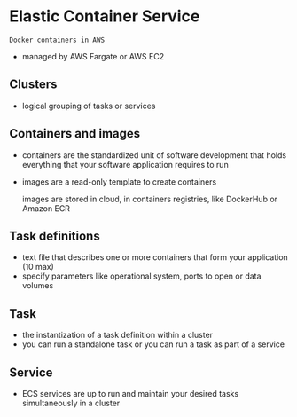 # Elastic Container Service
    Docker containers in AWS

- managed by AWS Fargate or AWS EC2

## Clusters
- logical grouping of tasks or services

## Containers and images
- containers are the standardized unit of software development that holds everything that your software application requires to run
- images are a read-only template to create containers

	images are stored in cloud, in containers registries, like DockerHub or Amazon ECR

## Task definitions
- text file that describes one or more containers that form your application (10 max)
- specify parameters like operational system, ports to open or data volumes

## Task
- the instantization of a task definition within a cluster
- you can run a standalone task or you can run a task as part of a service

## Service
- ECS services are up to run and maintain your desired tasks simultaneously in a cluster
